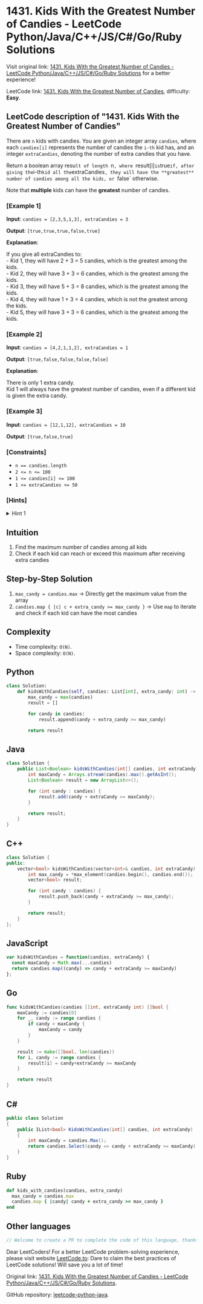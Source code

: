 # 1431. Kids With the Greatest Number of Candies - LeetCode Python/Java/C++/JS/C#/Go/Ruby Solutions

Visit original link: [1431. Kids With the Greatest Number of Candies - LeetCode Python/Java/C++/JS/C#/Go/Ruby Solutions](https://leetcode.to/en/leetcode/1431-kids-with-the-greatest-number-of-candies) for a better experience!

LeetCode link: [1431. Kids With the Greatest Number of Candies](https://leetcode.com/problems/kids-with-the-greatest-number-of-candies), difficulty: **Easy**.

## LeetCode description of "1431. Kids With the Greatest Number of Candies"

There are `n` kids with candies. You are given an integer array `candies`, where each `candies[i]` represents the number of candies the `i-th` kid has, and an integer `extraCandies`, denoting the number of extra candies that you have.

Return a boolean array resu`lt of length `n`, where `result[i]` is `true` if, after giving the `i-th` kid all the `extraCandies`, they will have the **greatest** number of candies among all the kids, or `false` otherwise.

Note that **multiple** kids can have the **greatest** number of candies.

### [Example 1]

**Input**: `candies = [2,3,5,1,3], extraCandies = 3`

**Output**: `[true,true,true,false,true]`

**Explanation**: 

<p>If you give all extraCandies to:<br>
- Kid 1, they will have 2 + 3 = 5 candies, which is the greatest among the kids.<br>
- Kid 2, they will have 3 + 3 = 6 candies, which is the greatest among the kids.<br>
- Kid 3, they will have 5 + 3 = 8 candies, which is the greatest among the kids.<br>
- Kid 4, they will have 1 + 3 = 4 candies, which is not the greatest among the kids.<br>
- Kid 5, they will have 3 + 3 = 6 candies, which is the greatest among the kids.</p>


### [Example 2]

**Input**: `candies = [4,2,1,1,2], extraCandies = 1`

**Output**: `[true,false,false,false,false]`

**Explanation**: 

<p>There is only 1 extra candy.<br>
Kid 1 will always have the greatest number of candies, even if a different kid is given the extra candy.</p>


### [Example 3]

**Input**: `candies = [12,1,12], extraCandies = 10`

**Output**: `[true,false,true]`

### [Constraints]

- `n == candies.length`
- `2 <= n <= 100`
- `1 <= candies[i] <= 100`
- `1 <= extraCandies <= 50`

### [Hints]

<details>
  <summary>Hint 1</summary>
  For each kid check if candies[i] + extraCandies ≥ maximum in Candies[i].

  
</details>

## Intuition

1. Find the maximum number of candies among all kids
2. Check if each kid can reach or exceed this maximum after receiving extra candies

## Step-by-Step Solution

1. `max_candy = candies.max` → Directly get the maximum value from the array
2. `candies.map { |c| c + extra_candy >= max_candy }` → Use `map` to iterate and check if each kid can have the most candies

## Complexity

- Time complexity: `O(N)`.
- Space complexity: `O(N)`.

## Python

```python
class Solution:
    def kidsWithCandies(self, candies: List[int], extra_candy: int) -> List[bool]:
        max_candy = max(candies)
        result = []

        for candy in candies:
            result.append(candy + extra_candy >= max_candy)

        return result
```

## Java

```java
class Solution {
    public List<Boolean> kidsWithCandies(int[] candies, int extraCandy) {
        int maxCandy = Arrays.stream(candies).max().getAsInt();
        List<Boolean> result = new ArrayList<>();

        for (int candy : candies) {
            result.add(candy + extraCandy >= maxCandy);
        }

        return result;
    }
}
```

## C++

```cpp
class Solution {
public:
    vector<bool> kidsWithCandies(vector<int>& candies, int extraCandy) {
        int max_candy = *max_element(candies.begin(), candies.end());
        vector<bool> result;

        for (int candy : candies) {
            result.push_back(candy + extraCandy >= max_candy);
        }

        return result;
    }
};
```

## JavaScript

```javascript
var kidsWithCandies = function(candies, extraCandy) {
  const maxCandy = Math.max(...candies)
  return candies.map((candy) => candy + extraCandy >= maxCandy)
};

```

## Go

```go
func kidsWithCandies(candies []int, extraCandy int) []bool {
    maxCandy := candies[0]
    for _, candy := range candies {
        if candy > maxCandy {
            maxCandy = candy
        }
    }

    result := make([]bool, len(candies))
    for i, candy := range candies {
        result[i] = candy+extraCandy >= maxCandy
    }

    return result
}
```

## C#

```csharp
public class Solution
{
    public IList<bool> KidsWithCandies(int[] candies, int extraCandy)
    {
        int maxCandy = candies.Max();
        return candies.Select(candy => candy + extraCandy >= maxCandy).ToList();
    }
}
```

## Ruby

```ruby
def kids_with_candies(candies, extra_candy)
  max_candy = candies.max
  candies.map { |candy| candy + extra_candy >= max_candy }
end
```

## Other languages

```java
// Welcome to create a PR to complete the code of this language, thanks!
```

Dear LeetCoders! For a better LeetCode problem-solving experience, please visit website [LeetCode.to](https://leetcode.to): Dare to claim the best practices of LeetCode solutions! Will save you a lot of time!

Original link: [1431. Kids With the Greatest Number of Candies - LeetCode Python/Java/C++/JS/C#/Go/Ruby Solutions](https://leetcode.to/en/leetcode/1431-kids-with-the-greatest-number-of-candies).

GitHub repository: [leetcode-python-java](https://github.com/leetcode-python-java/leetcode-python-java).
